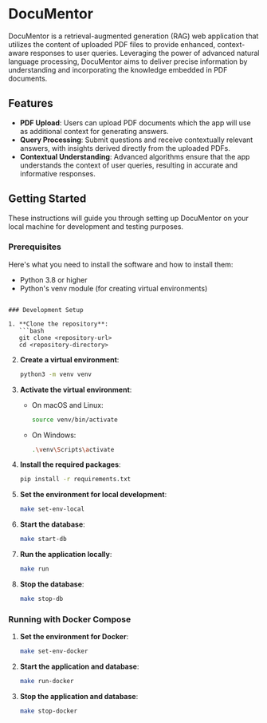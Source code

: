 # DocuMentor

DocuMentor is a retrieval-augmented generation (RAG) web application that utilizes the content of uploaded PDF files to provide enhanced, context-aware responses to user queries. Leveraging the power of advanced natural language processing, DocuMentor aims to deliver precise information by understanding and incorporating the knowledge embedded in PDF documents.

## Features

- **PDF Upload**: Users can upload PDF documents which the app will use as additional context for generating answers.
- **Query Processing**: Submit questions and receive contextually relevant answers, with insights derived directly from the uploaded PDFs.
- **Contextual Understanding**: Advanced algorithms ensure that the app understands the context of user queries, resulting in accurate and informative responses.

## Getting Started

These instructions will guide you through setting up DocuMentor on your local machine for development and testing purposes.

### Prerequisites

Here's what you need to install the software and how to install them:

- Python 3.8 or higher
- Python's venv module (for creating virtual environments)
```

### Development Setup

1. **Clone the repository**:
   ```bash
   git clone <repository-url>
   cd <repository-directory>
   ```

2. **Create a virtual environment**:
   ```bash
   python3 -m venv venv
   ```

3. **Activate the virtual environment**:
   - On macOS and Linux:
     ```bash
     source venv/bin/activate
     ```
   - On Windows:
     ```bash
     .\venv\Scripts\activate
     ```

4. **Install the required packages**:
   ```bash
   pip install -r requirements.txt
   ```

5. **Set the environment for local development**:
   ```bash
   make set-env-local
   ```

6. **Start the database**:
   ```bash
   make start-db
   ```

6. **Run the application locally**:
   ```bash
   make run
   ```

7. **Stop the database**:
   ```bash
   make stop-db
   ```

### Running with Docker Compose

1. **Set the environment for Docker**:
   ```bash
   make set-env-docker
   ```

2. **Start the application and database**:
   ```bash
   make run-docker
   ```

2. **Stop the application and database**:
   ```bash
   make stop-docker
   ```
